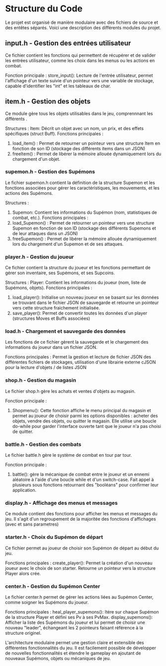 # Structure du Code
Le projet est organisé de manière modulaire avec des fichiers de source et des entêtes séparés. Voici une description des différents modules du projet.

## input.h - Gestion des entrées utilisateur
Ce fichier contient les fonctions qui permettent de récupérer et de valider les entrées utilisateur, comme les choix dans les menus ou les actions en combat.

Fonction principale :
store_input(): Lecture de l'entrée utilisateur, permet l'affichage d'un texte suivie d'un pointeur vers une variable de stockage, capable d'identifier les "int" et les tableaux de char.

## item.h - Gestion des objets
Ce module gère tous les objets utilisables dans le jeu, comprennnant les différents .

Structures :
Item: Décrit un objet avec un nom, un prix, et des effets spécifiques (struct Buff).
Fonctions principales :
1. load_item() : Permet de retourner un pointeur vers une structure Item en fonction de son ID (stockage des différents items dans un JSON)
2. freeItem() : Permet de libérer la mémoire allouée dynamiquement lors du chargement d'un objet.

### supemon.h - Gestion des Supémons
Le fichier supemon.h contient la définition de la structure Supemon et les fonctions associées pour gérer les caractéristiques, les mouvements, et les actions des Supémons.

Structures :
1. Supemon: Contient les informations du Supémon (nom, statistiques de combat, etc.).
Fonctions principales :
1. load_Supemon() : Permet de retourner un pointeur vers une structure Supemon en fonction de son ID (stockage des différents Supemons et de leur attaques dans un JSON)
2. freeSupemon() : Permet de libérer la mémoire allouée dynamiquement lors du chargement d'un Supemon et de ses attaques.

### player.h - Gestion du joueur
Ce fichier contient la structure du joueur et les fonctions permettant de gérer son inventaire, ses Supémons, et ses Supcoins.

Structures :
Player: Contient les informations du joueur (nom, liste de Supémons, objets).
Fonctions principales :
1. load_player(): Initialise un nouveau joueur en se basant sur les données se trouvant dans le fichier JSON de sauvegarde et retourne un pointeur vers cette structure fraichement initialisée.
2. save_player(): Permet de convertir toutes les données d'un player (structures Moves et Buffs associées)

### load.h - Chargement et sauvegarde des données
Les fonctions de ce fichier gèrent la sauvegarde et le chargement des informations du joueur dans un fichier JSON.

Fonctions principales :
Permet la gestion et lecture de fichier JSON des différentes fichiers de stockages, utilisation d'une librairie externe cJSON pour la lecture d'objets / de listes JSON

### shop.h - Gestion du magasin
Le fichier shop.h gère les achats et ventes d'objets au magasin.

Fonction principale :
1. Shopmenu(): Cette fonction affiche le menu principal du magasin et permet au joueur de choisir parmi les options disponibles : acheter des objets, vendre des objets, ou quitter le magasin. Elle utilise une boucle do-while pour garder l'interface ouverte tant que le joueur n'a pas choisi de quitter.

### battle.h - Gestion des combats
Le fichier battle.h gère le système de combat en tour par tour.

Fonction principale :
1. battle(): gère la mécanique de combat entre le joueur et un ennemi aléatoire à l'aide d'une boucle while et d'un switch-case. Fait appel à plusieurs sous fonctions retournant des "booléans" pour confirmer
leur application.

### display.h - Affichage des menus et messages
Ce module contient des fonctions pour afficher les menus et messages du jeu. Il s'agit d'un regroupement de la majoritée des fonctions d'affichages (avec et sans parametres)

### starter.h - Choix du Supémon de départ
Ce fichier permet au joueur de choisir son Supémon de départ au début du jeu.

Fonctions principales :
create_player(): Permet la création d'un nouveau joueur avec le choix de son starter. Retourne un pointeur vers la structure Player alors crée.

### center.h - Gestion du Supémon Center
Le fichier center.h permet de gérer les actions liées au Supémon Center, comme soigner les Supémons du joueur.

Fonctions principales :
heal_player_supemons(): Itére sur chaque Supémon de la structure Player et défini ses Pv à ses PvMax.
display_supemons(): Afficher la liste des Supémons du joueur et lui permet de choisir une nouveau "leader", échangeant les 2 pointeurs faisant référence à la structure originel.


L'architecture modulaire permet une gestion claire et extensible des différentes fonctionnalités du jeu. Il est facilement possible de développer de nouvelles fonctionnalités et étendre le gameplay en ajoutant de nouveaux Supémons, objets ou mécaniques de jeu.
